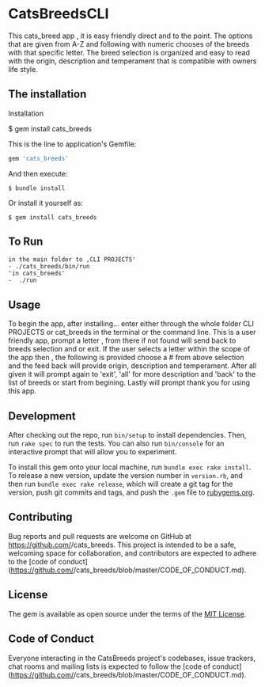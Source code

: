 # CatsBreedsCLI 
This cats_breed app , it is easy friendly direct and to the point. 
The options that are given from A-Z and following with numeric chooses of the breeds with that specific letter. The breed selection is organized and easy to read with the origin, description and temperament that is compatible with owners life style.
## The installation

 Installation

 $ gem install cats_breeds

This is the line to application's Gemfile:

```ruby
gem 'cats_breeds'
```

And then execute:

    $ bundle install

Or install it yourself as:

    $ gem install cats_breeds

## To  Run 
    in the main folder to ,CLI PROJECTS' 
    - ./cats_breeds/bin/run
    'in cats_breeds'
    -  ./run
    


## Usage

To begin the app, after installing... enter either through the whole folder CLI PROJECTS or 
cat_breeds in the terminal or the command line. This is a user friendly app, prompt a letter , 
from there if not found will send back to breeds selection and or exit. If the user selects a letter within the scope of the app then ,
the following is provided  choose a # from above selection and the feed back will provide origin, description and temperament. 
After all given it will prompt again to 'exit', 'all' for more description and 'back' to the list of breeds or start from begining. Lastly will prompt thank you for using this app.


## Development

After checking out the repo, run `bin/setup` to install dependencies. Then, run `rake spec` to run the tests. You can also run `bin/console` for an interactive prompt that will allow you to experiment.

To install this gem onto your local machine, run `bundle exec rake install`. To release a new version, update the version number in `version.rb`, and then run `bundle exec rake release`, which will create a git tag for the version, push git commits and tags, and push the `.gem` file to [rubygems.org](https://rubygems.org).

## Contributing

Bug reports and pull requests are welcome on GitHub at https://github.com/<github username>/cats_breeds. This project is intended to be a safe, welcoming space for collaboration, and contributors are expected to adhere to the [code of conduct](https://github.com/<github username>/cats_breeds/blob/master/CODE_OF_CONDUCT.md).


## License

The gem is available as open source under the terms of the [MIT License](https://opensource.org/licenses/MIT).

## Code of Conduct

Everyone interacting in the CatsBreeds project's codebases, issue trackers, chat rooms and mailing lists is expected to follow the [code of conduct](https://github.com/<github username>/cats_breeds/blob/master/CODE_OF_CONDUCT.md).
